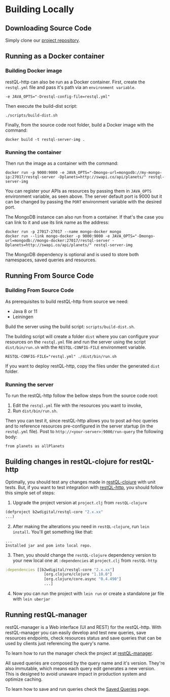 # Building Locally

## Downloading Source Code
Simply clone our [project repository](https://github.com/B2W-BIT/restQL-http/).

## Running as a Docker container

### Building Docker image

restQL-http can also be run as a Docker container.
First, create the `restql.yml` file and pass it's path via an `environment variable`.

```shell
-e JAVA_OPTS="-Drestql-config-file=restql.yml"
```

Then execute the build-dist script:

```shell
./scripts/build-dist.sh
```

Finally, from the source code root folder, build a Docker image with the command:

```shell
docker build -t restql-server-img .
```

### Running the container

Then run the image as a container with the command:

```shell
docker run -p 9000:9000 -e JAVA_OPTS="-Dmongo-url=mongodb://my-mongo-ip:27017/restql-server -Dplanets=http://swapi.co/api/planets/" restql-server-img
```

You can register your APIs as resources by passing them in `JAVA_OPTS` environment variable, as seen above.
The server default port is 9000 but it can be changed by passing the `PORT` environment variable with the desired port.

The MongoDB instance can also run from a container. If that's the case you can link to it and use its link name as the address:

```shell
docker run -p 27017-27017 --name mongo-docker mongo
docker run --link mongo-docker -p 9000:9000 -e JAVA_OPTS="-Dmongo-url=mongodb://mongo-docker:27017/restql-server -Dplanets=http://swapi.co/api/planets/" restql-server-img
```

The MongoDB dependency is optional and is used to store both namespaces, saved queries and resources.



## Running From Source Code

### Building From Source Code
As prerequisites to build restQL-http from source we need:

- Java 8 or 11
- Leiningen

Build the server using the build script: `scripts/build-dist.sh`.  

The building script will create a folder `dist` where you can configure your resources on the `restql.yml` file and run the server using the script `dist/bin/run.sh` with the `RESTQL-CONFIG-FILE` environment variable.

```shell
RESTQL-CONFIG-FILE="restql.yml" ./dist/bin/run.sh
```

If you want to deploy restQL-http, copy the files under the generated `dist` folder.

### Running the server
To run the restQL-http follow the bellow steps from the source code root:

1. Edit the `restql.yml` file with the resources you want to invoke,
2. Run `dist/bin/run.sh`.

Then you can test it, since restQL-http allows you to post ad-hoc queries and to reference resources pre-configured in the server startup (in the `restql.yml` file). Post to `http://<your-server>:9000/run-query` the following body:

```
from planets as allPlanets
```

## Building changes in restQL-clojure for restQL-http

Optimally, you should test any changes made in [restQL-clojure](https://github.com/B2W-BIT/restQL-clojure) with unit tests. But, if you want to test integration with [restQL-http](https://github.com/B2W-BIT/restQL-http), you should follow this simple set of steps:

1. Upgrade the project version at `project.clj` from `restQL-clojure`
```clojure
(defproject b2wdigital/restql-core "2.x.xx"
...)
```
2. After making the alterations you need in `restQL-clojure`, run `lein install`. You'll get something like that:

```
...
Installed jar and pom into local repo.
```
3. Then, you should change the `restQL-clojure` dependency version to your new local one at `:dependencies` at `project.clj` from `restQL-http`
```clojure
:dependencies [[b2wdigital/restql-core "2.x.xx"]
                 [org.clojure/clojure "1.10.0"]
                 [org.clojure/core.async "0.4.490"]
                 ...]            
```
4. Now you can run the project with `lein run` or create a standalone jar file with `lein uberjar`


## Running restQL-manager

restQL-manager is a Web interface (UI and REST) for the restQL-http. With restQL-manager you can easily develop and test new queries, save resources endpoints, check resources status and save queries that can be used by clients just referencing the query's name.

To learn how to run the manager check the project at [restQL-manager](https://github.com/B2W-BIT/restQL-manager).

All saved queries are composed by the query name and it's version. They're also immutable, which means each query edit generates a new version. This is designed to avoid unaware impact in production system and optimize caching.

To learn how to save and run queries check the [Saved Queries](/restql/savedQueries) page.

